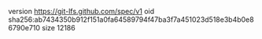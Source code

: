 version https://git-lfs.github.com/spec/v1
oid sha256:ab7434350b912f151a0fa64589794f47ba3f7a451023d518e3b4b0e86790e710
size 12186
